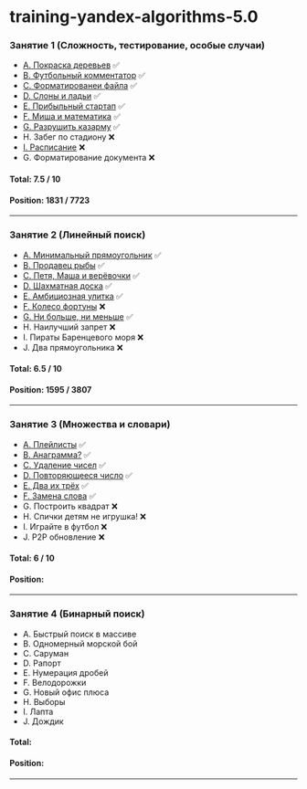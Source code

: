 training-yandex-algorithms-5.0
===
### Занятие 1 (Сложность, тестирование, особые случаи)

- [A. Покраска деревьев](https://github.com/weare4saken/training-yandex-algorithms-5.0/blob/lecture-1/src/main/java/org/wea4saken/algorithms/lecture1/PaintingTrees.java) ✅
- [B. Футбольный комментатор](https://github.com/weare4saken/training-yandex-algorithms-5.0/blob/lecture-1/src/main/java/org/wea4saken/algorithms/lecture1/FootballCommentator.java) ✅
- [C. Форматированеи файла](https://github.com/weare4saken/training-yandex-algorithms-5.0/blob/lecture-1/src/main/java/org/wea4saken/algorithms/lecture1/FileFormatting.java) ✅
- [D. Слоны и ладьи](https://github.com/weare4saken/training-yandex-algorithms-5.0/blob/lecture-1/src/main/java/org/wea4saken/algorithms/lecture1/BishopsAndRooks.java) ✅
- [E. Прибыльный стартап](https://github.com/weare4saken/training-yandex-algorithms-5.0/blob/lecture-1/src/main/java/org/wea4saken/algorithms/lecture1/ProfitableStartup.java) ✅
- [F. Миша и математика](https://github.com/weare4saken/training-yandex-algorithms-5.0/blob/lecture-1/src/main/java/org/wea4saken/algorithms/lecture1/MishasMathematics.java) ✅
- [G. Разрушить казарму](https://github.com/weare4saken/training-yandex-algorithms-5.0/blob/lecture-1/src/main/java/org/wea4saken/algorithms/lecture1/DestroyTheBarracks.java) ✅
- H. Забег по стадиону ❌
- [I. Расписание](https://github.com/weare4saken/training-yandex-algorithms-5.0/blob/lecture-1/src/main/java/org/wea4saken/algorithms/lecture1/Schedule.java) ❌
- G. Форматирование документа ❌

#### Total: 7.5 / 10
#### Position: 1831 / 7723
___

### Занятие 2 (Линейный поиск)

- [А. Минимальный прямоугольник](https://github.com/weare4saken/training-yandex-algorithms-5.0/blob/lecture-2/src/main/java/org/wea4saken/algorithms/lecture2/MinimumRectangle.java) ✅
- [B. Продавец рыбы](https://github.com/weare4saken/training-yandex-algorithms-5.0/blob/lecture-2/src/main/java/org/wea4saken/algorithms/lecture2/FishSeller.java) ✅
- [C. Петя, Маша и верёвочки](https://github.com/weare4saken/training-yandex-algorithms-5.0/blob/lecture-2/src/main/java/org/wea4saken/algorithms/lecture2/MashaPetyaAndTheRopes.java) ✅
- [D. Шахматная доска](https://github.com/weare4saken/training-yandex-algorithms-5.0/blob/lecture-2/src/main/java/org/wea4saken/algorithms/lecture2/Chessboard.java) ✅
- [E. Амбициозная улитка](https://github.com/weare4saken/training-yandex-algorithms-5.0/blob/lecture-2/src/main/java/org/wea4saken/algorithms/lecture2/AmbitiousSnail.java) ✅
- [F. Колесо фортуны](https://github.com/weare4saken/training-yandex-algorithms-5.0/blob/lecture-2/src/main/java/org/wea4saken/algorithms/lecture2/WheelOfFortune.java) ❌
- [G. Ни больше, ни меньше](https://github.com/weare4saken/training-yandex-algorithms-5.0/blob/lecture-2/src/main/java/org/wea4saken/algorithms/lecture2/NoMoreNoLess.java) ✅
- H. Наилучший запрет ❌
- I. Пираты Баренцевого моря ❌
- J. Два прямоугольника ❌

#### Total: 6.5 / 10
#### Position: 1595 / 3807
___

### Занятие 3 (Множества и словари)

- [A. Плейлисты](https://github.com/weare4saken/training-yandex-algorithms-5.0/blob/lecture-3/src/main/java/org/wea4saken/algorithms/lecture3/Playlists.java) ✅
- [B. Анаграмма?](https://github.com/weare4saken/training-yandex-algorithms-5.0/blob/lecture-3/src/main/java/org/wea4saken/algorithms/lecture3/Anagram.java) ✅
- [C. Удаление чисел](https://github.com/weare4saken/training-yandex-algorithms-5.0/blob/lecture-3/src/main/java/org/wea4saken/algorithms/lecture3/DeletingNumbers.java) ✅
- [D. Повторяющееся число](https://github.com/weare4saken/training-yandex-algorithms-5.0/blob/lecture-3/src/main/java/org/wea4saken/algorithms/lecture3/RecurringNumber.java) ✅
- [E. Два их трёх](https://github.com/weare4saken/training-yandex-algorithms-5.0/blob/lecture-3/src/main/java/org/wea4saken/algorithms/lecture3/TwoOutOfThree.java) ✅
- [F. Замена слова](https://github.com/weare4saken/training-yandex-algorithms-5.0/blob/lecture-3/src/main/java/org/wea4saken/algorithms/lecture3/ReplacingWords.java) ✅
- G. Построить квадрат ❌
- H. Спички детям не игрушка! ❌
- I. Играйте в футбол ❌
- J. P2P обновление ❌

#### Total: 6 / 10
#### Position:
___

### Занятие 4 (Бинарный поиск)

- A. Быстрый поиск в массиве
- B. Одномерный морской бой
- C. Саруман
- D. Рапорт
- E. Нумерация дробей
- F. Велодорожки
- G. Новый офис плюса
- H. Выборы
- I. Лапта
- J. Дождик

#### Total:
#### Position:
___
